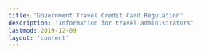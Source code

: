 ```yaml
---
title: 'Government Travel Credit Card Regulation'
description: 'Information for travel administrators'
lastmod: 2019-12-09
layout: 'content'
---
```

